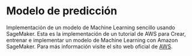 # Modelo de predicción
Implementación de un modelo de Machine Learning sencillo usando SageMaker.
Esta es la implementación de un tutorial de AWS para Crear, entrenar e implementar un modelo de Machine Learning con Amazon SageMaker. Para más información visite el sito web oficial de [AWS](https://aws.amazon.com/es/getting-started/hands-on/build-train-deploy-machine-learning-model-sagemaker/).
